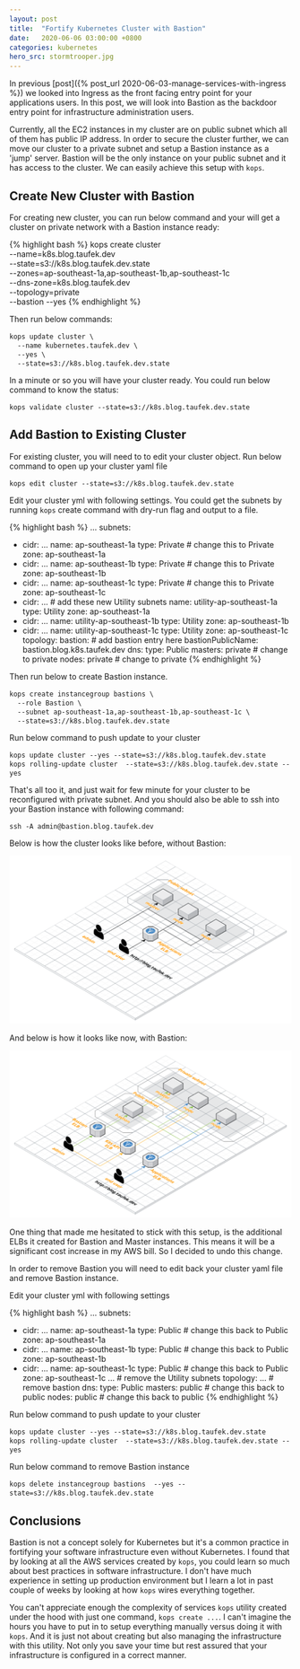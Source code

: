```yaml
---
layout: post
title:  "Fortify Kubernetes Cluster with Bastion"
date:   2020-06-06 03:00:00 +0800
categories: kubernetes
hero_src: stormtrooper.jpg
---
```


In previous [post]({% post_url 2020-06-03-manage-services-with-ingress %}) we looked into Ingress as the front facing entry point for your applications users.
In this post, we will look into Bastion as the backdoor entry point for infrastructure administration users.

Currently, all the EC2 instances in my cluster are on public subnet which all of them has public IP address.
In order to secure the cluster further, we can move our cluster to a private subnet and setup a Bastion instance
as a 'jump' server. Bastion will be the only instance on your public subnet and it has access to the cluster.
We can easily achieve this setup with `kops`.

## Create New Cluster with Bastion

For creating new cluster, you can run below command and your will get a cluster on private network with a Bastion instance ready:

{% highlight bash %}
kops create cluster \
  --name=k8s.blog.taufek.dev \
  --state=s3://k8s.blog.taufek.dev.state \
  --zones=ap-southeast-1a,ap-southeast-1b,ap-southeast-1c \
  --dns-zone=k8s.blog.taufek.dev \
  --topology=private \
  --bastion
  --yes
{% endhighlight %}

Then run below commands:

```
kops update cluster \
  --name kubernetes.taufek.dev \
  --yes \
  --state=s3://k8s.blog.taufek.dev.state
```

In a minute or so you will have your cluster ready. You could run below command to know the status:
```
kops validate cluster --state=s3://k8s.blog.taufek.dev.state
```


## Add Bastion to Existing Cluster

For existing cluster, you will need to to edit your cluster object. Run below command to open up your cluster yaml file

```
kops edit cluster --state=s3://k8s.blog.taufek.dev.state
```

Edit your cluster yml with following settings. You could get the subnets by running `kops` create command with dry-run flag and output to a file.

{% highlight bash %}
  ...
  subnets:
  - cidr: ...
    name: ap-southeast-1a
    type: Private            # change this to Private
    zone: ap-southeast-1a
  - cidr: ...
    name: ap-southeast-1b
    type: Private            # change this to Private
    zone: ap-southeast-1b
  - cidr: ...
    name: ap-southeast-1c
    type: Private            # change this to Private
    zone: ap-southeast-1c
  - cidr: ...                # add these new Utility subnets
    name: utility-ap-southeast-1a
    type: Utility
    zone: ap-southeast-1a
  - cidr: ...
    name: utility-ap-southeast-1b
    type: Utility
    zone: ap-southeast-1b
  - cidr: ...
    name: utility-ap-southeast-1c
    type: Utility
    zone: ap-southeast-1c
  topology:
    bastion:                 # add bastion entry here
      bastionPublicName: bastion.blog.k8s.taufek.dev
    dns:
      type: Public
    masters: private         # change to private
    nodes: private           # change to private
{% endhighlight %}

Then run below to create Bastion instance.

```
kops create instancegroup bastions \
  --role Bastion \
  --subnet ap-southeast-1a,ap-southeast-1b,ap-southeast-1c \
  --state=s3://k8s.blog.taufek.dev.state
```

Run below command to push update to your cluster

```
kops update cluster --yes --state=s3://k8s.blog.taufek.dev.state
kops rolling-update cluster  --state=s3://k8s.blog.taufek.dev.state --yes
```

That's all too it, and just wait for few minute for your cluster to be reconfigured with private subnet.
And you should also be able to ssh into your Bastion instance with following command:

```
ssh -A admin@bastion.blog.taufek.dev
```

Below is how the cluster looks like before, without Bastion:

![Cluster without Bastion](/images/cluster_without_bastion.png)

And below is how it looks like now, with Bastion:

![Cluster with Bastion](/images/cluster_with_bastion.png)

One thing that made me hesitated to stick with this setup, is the additional ELBs it created for Bastion
and Master instances.
This means it will be a significant cost increase in my AWS bill. So I decided to undo this change.

In order to remove Bastion you will need to edit back your cluster yaml file and remove Bastion instance.

Edit your cluster yml with following settings

{% highlight bash %}
  ...
  subnets:
  - cidr: ...
    name: ap-southeast-1a
    type: Public             # change this back to Public
    zone: ap-southeast-1a
  - cidr: ...
    name: ap-southeast-1b
    type: Public             # change this back to Public
    zone: ap-southeast-1b
  - cidr: ...
    name: ap-southeast-1c
    type: Public             # change this back to Public
    zone: ap-southeast-1c
  ...                        # remove the Utility subnets
  topology:
  ...                        # remove bastion
    dns:
      type: Public
    masters: public          # change this back to public
    nodes: public            # change this back to public
{% endhighlight %}

Run below command to push update to your cluster

```
kops update cluster --yes --state=s3://k8s.blog.taufek.dev.state
kops rolling-update cluster  --state=s3://k8s.blog.taufek.dev.state --yes
```

Run below command to remove Bastion instance
```
kops delete instancegroup bastions  --yes --state=s3://k8s.blog.taufek.dev.state
```

## Conclusions

Bastion is not a concept solely for Kubernetes but it's a common practice in fortifying your software infrastructure
even without Kubernetes. I found that by looking at all the AWS services created by `kops`, you could learn
so much about best practices in software infrastructure. I don't have much experience in setting up production
environment but I learn a lot in past couple of weeks by looking at how `kops` wires everything together.

You can't appreciate enough the complexity of services `kops` utility created under the hood with just one command, `kops create ...`.
I can't imagine the hours you have to put in to setup everything manually versus doing it with `kops`.
And it is just not about creating but also managing the infrastructure with this utility. Not only
you save your time but rest assured that your infrastructure is configured in a correct manner.
